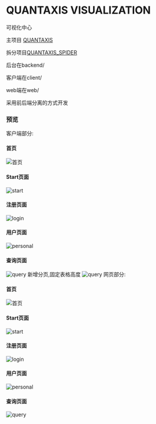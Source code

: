 # QUANTAXIS VISUALIZATION
可视化中心


主项目 [QUANTAXIS](https://github.com/yutiansut/QUANTAXIS)


拆分项目[QUANTAXIS_SPIDER](https://github.com/yutiansut/QUANTAXIS_SPIDER)



后台在backend/


客户端在client/


web端在web/


采用前后端分离的方式开发
### 预览
客户端部分:
#### 首页
![首页](https://github.com/yutiansut/QUANTAXIS_Visualization/blob/dev-front-back/pic/home.png)
#### Start页面
![start](https://github.com/yutiansut/QUANTAXIS_Visualization/blob/dev-front-back/pic/start.png)
#### 注册页面
![login](https://github.com/yutiansut/QUANTAXIS_Visualization/blob/dev-front-back/pic/signin.png)
#### 用户页面
![personal](https://github.com/yutiansut/QUANTAXIS_Visualization/blob/dev-front-back/pic/personal.png)
#### 查询页面
![query](https://github.com/yutiansut/QUANTAXIS_Visualization/blob/dev-front-back/pic/query.png)
新增分页,固定表格高度
![query](https://github.com/yutiansut/QUANTAXIS_Visualization/blob/dev-front-back/pic/update.png)
网页部分:
#### 首页
![首页](https://github.com/yutiansut/QUANTAXIS_Visualization/blob/dev-front-back/pic/web-home.png)
#### Start页面
![start](https://github.com/yutiansut/QUANTAXIS_Visualization/blob/dev-front-back/pic/web-start.png)
#### 注册页面
![login](https://github.com/yutiansut/QUANTAXIS_Visualization/blob/dev-front-back/pic/web-signin.png)
#### 用户页面
![personal](https://github.com/yutiansut/QUANTAXIS_Visualization/blob/dev-front-back/pic/web-personal.png)
#### 查询页面
![query](https://github.com/yutiansut/QUANTAXIS_Visualization/blob/dev-front-back/pic/web-query.png)
